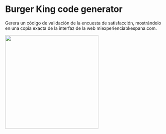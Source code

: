 # Burger King code generator
Gerera un código de validación de la encuesta de satisfacción, mostrándolo en una copia exacta de la interfaz de la web miexperienciabkespana.com.

<img width="300px" src="https://i.imgur.com/QeoHf8X.png"></img>
